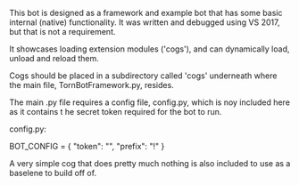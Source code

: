 This bot is designed as a framework and example bot that has some basic internal (native)
functionality. It was written and debugged using VS 2017, but that is not a requirement.

It showcases loading extension modules ('cogs'), and can dynamically load, unload and reload 
them.

Cogs should be placed in a subdirectory called 'cogs' underneath where the main file, 
TornBotFramework.py, resides.

The main .py file requires a config file, config.py, which is noy included here as it contains t
he secret token required for the bot to run.

config.py:

BOT_CONFIG = {
  "token": "<secret token>",
  "prefix": "!"
}

A very simple cog that does pretty much nothing is also included to use as a baselene to build off of.